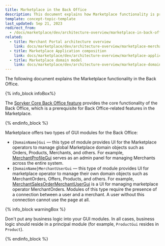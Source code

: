 ```yaml
---
title: Marketplace in the Back Office
description: This document explains how Marketplace functionality is presented in the Back Office.
template: concept-topic-template
last_updated: Sep 21, 2023
redirect_from:
  - /docs/marketplace/dev/architecture-overview/marketplace-in-back-office.html
related:
  - title: Merchant Portal architecture overview
    link: docs/marketplace/dev/architecture-overview/marketplace-merchant-portal-architecture-overview.html
  - title: Marketplace Application composition
    link: docs/marketplace/dev/architecture-overview/marketplace-application-composition.html
  - title: Marketplace domain model
    link: docs/marketplace/dev/architecture-overview/marketplace-domain-model.html
---
```


The following document explains the Marketplace functionality in the Back Office.

{% info_block infoBox%}

The [Spryker Core Back Office feature](https://github.com/spryker-feature/spryker-core-back-office) provides the core functionality of the Back Office, which is a prerequisite for Back Office-related features in the Marketplace.

{% endinfo_block %}

Marketplace offers two types of GUI modules for the Back Office:

- `{DomainName}Gui` — this type of module provides UI for the Marketplace operators to manage global Marketplace domain objects such as Orders, Products, Merchants, and others.
  For example, [MerchantProfileGui](https://github.com/spryker/merchant-profile-gui) serves as an admin panel for managing Merchants across the entire system.
- `{DomainName}MerchantUserGui` — this type of module provides UI for marketplace operator to manage their own domain objects such as MerchantOrders, Offers, Products, and others.
  For example, [MerchantSalesOrderMerchantUserGui](https://github.com/spryker/merchant-sales-order-merchant-user-gui) is a UI for managing marketplace operator MerchantOrders. Modules of this type require the presence of a connection between a user and a merchant.
  A user without this connection cannot use the page at all.

{% info_block warningBox  %}

Don't put any business logic into your GUI modules.
In all cases, business logic should reside in a principal module (for example, `ProductGui` resides in `Product`).

{% endinfo_block %}

